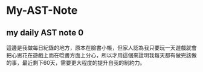 # My-AST-Note
## my daily AST note 0
這邊是我做每日紀錄的地方，原本在臉書小帳，但家人認為我只要玩一天遊戲就會把心思花在遊戲上而在唸書方面上分心，所以才用這個來證明我每天都有做完該做的事，最近剩下60天，需要更大程度的提升自我的制約力。
